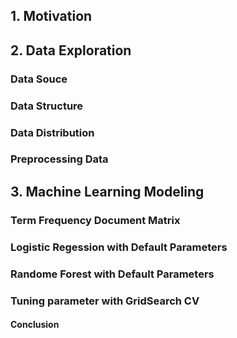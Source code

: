 




## 1. Motivation

## 2. Data Exploration
### Data Souce
### Data Structure
### Data Distribution
### Preprocessing Data
## 3. Machine Learning Modeling
### Term Frequency Document Matrix
### Logistic Regession with Default Parameters
### Randome Forest with Default Parameters
### Tuning parameter with GridSearch CV
#### Conclusion




